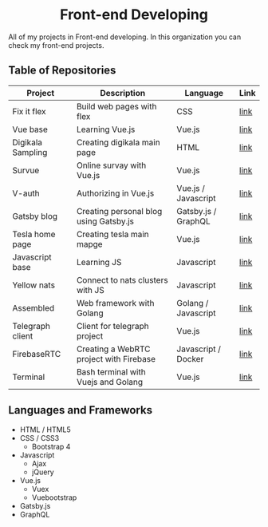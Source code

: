 <h1 align="center">
Front-end Developing
</h1>

All of my projects in Front-end developing. In this organization you can check my front-end projects.

## Table of Repositories
| Project      | Description | Language | Link |
| ----------- | ----------- | --------| ------ |
| Fix it flex      | Build web pages with flex       | CSS |[link](https://github.com/frontend-developing/fix-it-flex) |
| Vue base      | Learning Vue.js       | Vue.js |[link](https://github.com/frontend-developing/vue-base) |
| Digikala Sampling      | Creating digikala main page       | HTML |[link](https://github.com/frontend-developing/digikala-sampling) |
| Survue      | Online survay with Vue.js       | Vue.js |[link](https://github.com/frontend-developing/sur-vue) |
| V-auth      | Authorizing in Vue.js       | Vue.js / Javascript |[link](https://github.com/frontend-developing/v-auth) |
| Gatsby blog      | Creating personal blog using Gatsby.js       | Gatsby.js / GraphQL |[link](https://github.com/frontend-developing/gatsby-blog) |
| Tesla home page      | Creating tesla main mapge       | Vue.js |[link](https://github.com/frontend-developing/tesla-home-page) |
| Javascript base      | Learning JS       | Javascript |[link](https://github.com/frontend-developing/javascript-base) |
| Yellow nats      | Connect to nats clusters with JS       | Javascript |[link](https://github.com/frontend-developing/yellow-nats) |
| Assembled      | Web framework with Golang       | Golang / Javascript |[link](https://github.com/frontend-developing/assembled) |
| Telegraph client      | Client for telegraph project       | Vue.js |[link](https://github.com/frontend-developing/telegraph-client) |
| FirebaseRTC | Creating a WebRTC project with Firebase | Javascript / Docker | [link](https://github.com/frontend-developing/firebase-rtc) |
| Terminal    | Bash terminal with Vuejs and Golang | Vue.js | [link](https://github.com/frontend-developing/terminal) |

## Languages and Frameworks
- HTML / HTML5
- CSS / CSS3
  - Bootstrap 4
- Javascript
  - Ajax
  - jQuery
- Vue.js
  - Vuex
   - Vuebootstrap
- Gatsby.js
- GraphQL
